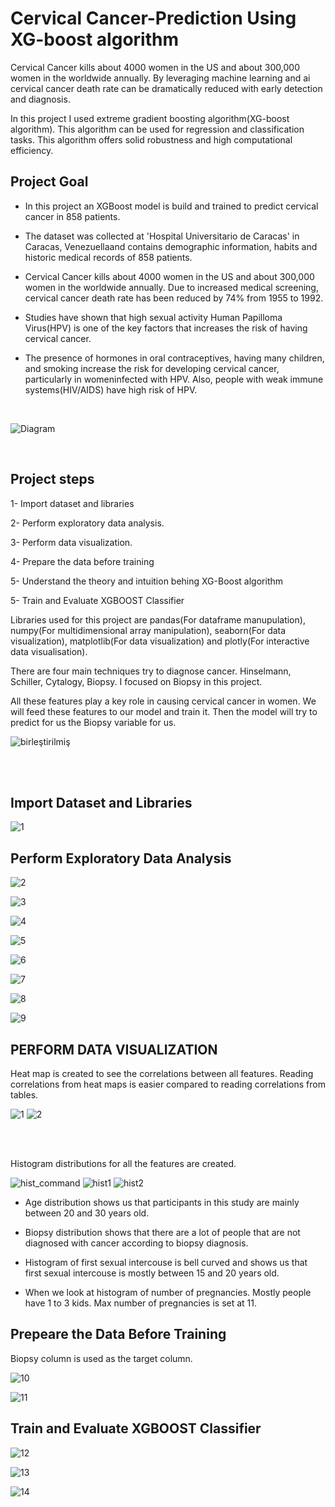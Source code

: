 # Cervical Cancer-Prediction Using XG-boost algorithm

Cervical Cancer kills about 4000 women in the US and about 300,000 women in the worldwide annually. By leveraging machine learning and ai cervical cancer death rate can be dramatically reduced with early detection and diagnosis.

In this project I used extreme gradient boosting algorithm(XG-boost algorithm). This algorithm can be used for regression and classification tasks. This algorithm offers solid robustness and high computational efficiency.

## Project Goal

* In this project an XGBoost model is build and trained to predict cervical cancer in 858 patients.

* The dataset was collected at 'Hospital Universitario de Caracas' in Caracas, Venezuellaand contains demographic information, habits and historic medical records of 858 patients.

*  Cervical Cancer kills about 4000 women in the US and about 300,000 women in the worldwide annually. Due to increased medical screening, cervical cancer death rate has been reduced by 74% from 1955 to 1992.

*  Studies have shown that high sexual activity Human Papilloma Virus(HPV) is one of the key factors that increases the risk of having cervical cancer.

*  The presence of hormones in oral contraceptives, having many children, and smoking increase the risk for developing cervical cancer, particularly in womeninfected with HPV. Also, people with weak immune systems(HIV/AIDS) have high risk of HPV.

<br />


  
![Diagram](https://github.com/batuhan6/Cervical-Cancer-Prediction/assets/32600613/df9bb48a-b183-45ba-bd6f-c76e7ec5fc79)

<br />

## Project steps

1- Import dataset and libraries

2- Perform exploratory data analysis.

3- Perform data visualization.

4- Prepare the data before training

5- Understand the theory and intuition behing XG-Boost algorithm

5- Train and Evaluate XGBOOST Classifier


Libraries used for this project are pandas(For dataframe manupulation), numpy(For multidimensional array manipulation), seaborn(For data visualization), matplotlib(For data visualization) and plotly(For interactive data visualisation).

There are four main techniques try to diagnose cancer. Hinselmann, Schiller, Cytalogy, Biopsy. I focused on Biopsy in this project.

All these features play a key role in causing cervical cancer in women. We will feed these features to our model and train it. Then the model will try to predict for us the Biopsy variable for us. 

![birleştirilmiş](https://github.com/batuhan6/Cervical-Cancer-Prediction/assets/32600613/013548a2-c72d-412e-af22-49b47226df6a)

<br />
<br />

## Import Dataset and Libraries

![1](https://github.com/batuhan6/Cervical-Cancer-Prediction/assets/32600613/ff357e9b-db09-462b-a1f4-485da12567ad)

## Perform Exploratory Data Analysis

![2](https://github.com/batuhan6/Cervical-Cancer-Prediction/assets/32600613/45e1719e-5b8e-4fe2-b34f-ca2d07a56a73)

![3](https://github.com/batuhan6/Cervical-Cancer-Prediction/assets/32600613/31d5c3de-62ad-4a9a-8f52-f387d0ee904a)

![4](https://github.com/batuhan6/Cervical-Cancer-Prediction/assets/32600613/e624661d-022d-4a67-84f6-3a47d3b8abfa)

![5](https://github.com/batuhan6/Cervical-Cancer-Prediction/assets/32600613/29a91090-275c-47d4-bc19-9d18c986784f)

![6](https://github.com/batuhan6/Cervical-Cancer-Prediction/assets/32600613/8c6a1c14-d569-48a5-a4b5-d63a279ffb38)

![7](https://github.com/batuhan6/Cervical-Cancer-Prediction/assets/32600613/f0d357a9-0bd3-43ac-b473-a63d623ed48c)

![8](https://github.com/batuhan6/Cervical-Cancer-Prediction/assets/32600613/72098a53-4a94-4e87-8348-0e9b4a8e9b29)

![9](https://github.com/batuhan6/Cervical-Cancer-Prediction/assets/32600613/a18e3fcf-8c7a-4f47-9a7e-bb5ec76f17d7)

## PERFORM DATA VISUALIZATION

Heat map is created to see the correlations between all features. Reading correlations from heat maps is easier compared to reading correlations from tables. 


![1](https://github.com/batuhan6/Cervical-Cancer-Prediction/assets/32600613/eead5498-f673-48f4-b749-aedde60d293b)
![2](https://github.com/batuhan6/Cervical-Cancer-Prediction/assets/32600613/741e2e64-bdee-46c8-90c1-8cc35ba2ee89)

<br />
<br />

Histogram distributions for all the features are created.

![hist_command](https://github.com/batuhan6/Cervical-Cancer-Prediction/assets/32600613/ce3cfaa2-eb80-4627-955e-72863091c733)
![hist1](https://github.com/batuhan6/Cervical-Cancer-Prediction/assets/32600613/9ea54f4b-92d4-4532-af32-e6755b30fa05)
![hist2](https://github.com/batuhan6/Cervical-Cancer-Prediction/assets/32600613/c062e083-90a1-4104-b701-f16db86d5f26)


 
*  Age distribution shows us that participants in this study are mainly between 20 and 30 years old.

*  Biopsy distribution shows that there are a lot of people that are not diagnosed with cancer according to biopsy diagnosis.

*  Histogram of first sexual intercouse is bell curved and shows us that first sexual intercouse is mostly between 15 and 20 years old. 

*  When we look at histogram of number of pregnancies. Mostly people have 1 to 3 kids. Max number of pregnancies is set at 11. 

## Prepeare the Data Before Training

Biopsy column is used as the target column.

![10](https://github.com/batuhan6/Cervical-Cancer-Prediction/assets/32600613/2f4cb571-a030-499e-8581-cd3ad7a2e936)

![11](https://github.com/batuhan6/Cervical-Cancer-Prediction/assets/32600613/8c8bbaa6-879a-409c-816e-382c0cd415db)


## Train and Evaluate XGBOOST Classifier

![12](https://github.com/batuhan6/Cervical-Cancer-Prediction/assets/32600613/45f07c80-d35c-4a2b-96d8-c9aaf768cd63)

![13](https://github.com/batuhan6/Cervical-Cancer-Prediction/assets/32600613/24e21349-33d3-4e4f-b7b3-682f9fc4d2ab)

![14](https://github.com/batuhan6/Cervical-Cancer-Prediction/assets/32600613/1a5abe97-5287-40af-a85a-1f13b7feb350)

